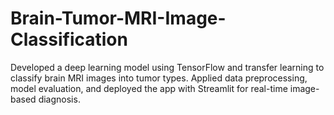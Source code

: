 # Brain-Tumor-MRI-Image-Classification
Developed a deep learning model using TensorFlow and transfer learning to classify brain MRI images into tumor types. Applied data preprocessing, model evaluation, and deployed the app with Streamlit for real-time image-based diagnosis.
